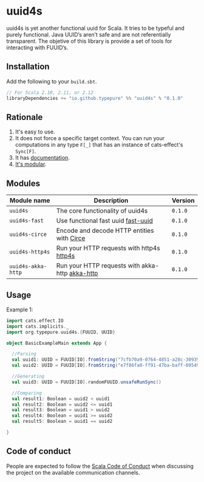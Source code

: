 # uuid4s

uuid4s is yet another functional uuid for Scala. It tries to be typeful and purely functional. Java UUID’s aren’t  safe  and are not referentially transparent. The objetive of this library is provide a set of tools for interacting with FUUID’s.
## Installation

Add the following to your `build.sbt`.

```scala
// For Scala 2.10, 2.11, or 2.12
libraryDependencies += "io.github.typepure" %% "uuid4s" % "0.1.0"
```

## Rationale

1. It's easy to use.
3. It does not force a specific target context. You can run your computations in any type `F[_]` that has an instance of cats-effect's `Sync[F]`.
4. It has [documentation][docs].
5. [It's modular](#modules).

[docs]: https://typepure.github.io/uuid4s/
[circe]: http://circe.io
[fast-uuid]: https://github.com/jchambers/fast-uuid
[http4s]: https://http4s.org/
[akka-http]: https://doc.akka.io/docs/akka-http/current/index.html?language=scala

## Modules

| Module name          | Description                                                  | Version |
| -------------------- | ------------------------------------------------------------ | ------- |
| `uuid4s`             | The core functionality of uuid4s                             | `0.1.0` |
| `uuid4s-fast`        | Use functional fast uuid  [fast-uuid][fast-uuid]             | `0.1.0` |
| `uuid4s-circe`       | Encode and decode HTTP entities with [Circe][circe]          | `0.1.0` |
| `uuid4s-http4s`      | Run your HTTP requests with http4s [http4s][http4s]          | `0.1.0` |
| `uuid4s-akka-http`   | Run your HTTP requests with akka-http [akka-http][akka-http] | `0.1.0` |


## Usage

Example 1:
```scala
import cats.effect.IO
import cats.implicits._
import org.typepure.uuid4s.{FUUID, UUID}

object BasicExampleMain extends App {

  //Parsing
  val uuid1: UUID = FUUID[IO].fromString("7cfb70a9-0764-4851-a28c-309393aea2eb").unsafeRunSync()
  val uuid2: UUID = FUUID[IO].fromString("e7f86fa0-ff91-47ba-baff-0954957af20f").unsafeRunSync()

  //Generating
  val uuid3: UUID = FUUID[IO].randomFUUID.unsafeRunSync()

  //Comparing
  val result1: Boolean = uuid2 < uuid1
  val result2: Boolean = uuid2 <= uuid1
  val result3: Boolean = uuid1 > uuid2
  val result4: Boolean = uuid1 >= uuid2
  val result5: Boolean = uuid1 == uuid2

}
```

## Code of conduct

People are expected to follow the [Scala Code of Conduct] when discussing the project on the available communication channels.


[Scala Code of Conduct]: https://www.scala-lang.org/conduct/

